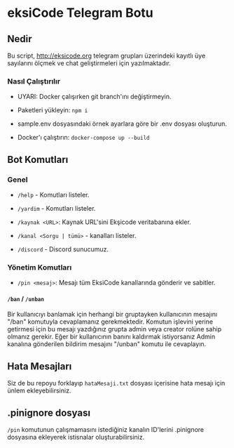 # eksiCode Telegram Botu

## Nedir

Bu script, http://eksicode.org telegram grupları üzerindeki kayıtlı üye sayılarını ölçmek
ve chat geliştirmeleri için yazılmaktadır.

### Nasıl Çalıştırılır

-   UYARI: Docker çalışırken git branch'ını değiştirmeyin. 

-   Paketleri yükleyin: `npm i`

-   sample.env dosyasındaki örnek ayarlara göre bir .env dosyası oluşturun.

-   Docker'ı çalıştırın: `docker-compose up --build`

## Bot Komutları

### Genel

-   `/help` - Komutları listeler.

-   `/yardim` - Komutları listeler.

-   `/kaynak <URL>`: Kaynak URL'sini Ekşicode veritabanına ekler.

-   `/kanal <Sorgu | tümü>` - kanalları listeler.

-   `/discord` -  Discord sunucumuz.

### Yönetim Komutları

-   `/pin <mesaj>`: Mesajı tüm EksiCode kanallarında gönderir ve sabitler.

#### `/ban` / `/unban`
Bir kullanıcıyı banlamak için herhangi bir gruptayken kullanıcının mesajını "/ban" komutuyla cevaplamanız gerekmektedir. Komutun işlevini yerine getirmesi için bu mesajı yazdığınız grupta admin veya creator rolüne sahip olmanız gerekir. Eğer bir kullanıcının banını kaldırmak istiyorsanız Admin kanalına gönderilen bildirim mesajını "/unban" komutu ile cevaplayın.

## Hata Mesajları

Siz de bu repoyu forklayıp `hataMesaji.txt` dosyası içerisine hata mesajı için ünlem ekleyebilirsiniz.

## .pinignore dosyası

`/pin` komutunun çalışmamasını istediğiniz kanalın ID'lerini .pinignore dosyasına ekleyerek istisnalar oluşturabilirsiniz.
